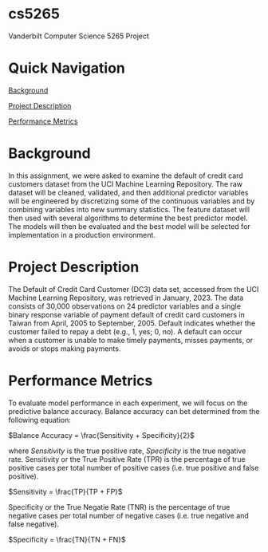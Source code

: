 # cs5265
Vanderbilt Computer Science 5265 Project

# Quick Navigation
[Background](#background)

[Project Description](#project-description)

[Performance Metrics](#performance-metrics)

# Background
In this assignment, we were asked to examine the default of credit card customers dataset from the UCI Machine Learning Repository. The raw dataset will be cleaned, validated, and then additional predictor variables will be engineered by discretizing some of the continuous variables and by combining variables into new summary statistics. The feature dataset will then used with several algorithms to determine the best predictor model. The models will then be evaluated and the best model will be selected for implementation in a production environment.

# Project Description
The Default of Credit Card Customer (DC3) data set, accessed from the UCI Machine Learning Repository, was retrieved in January, 2023. The data consists of 30,000 observations on 24 predictor variables and a single binary response variable of payment default of credit card customers in Taiwan from April, 2005 to September, 2005. Default indicates whether the customer failed to repay a debt (e.g., 1, yes; 0, no). A default can occur when a customer is unable to make timely payments, misses payments, or avoids or stops making payments.

# Performance Metrics
To evaluate model performance in each experiment, we will focus on the predictive balance accuracy. Balance accuracy can bet determined from the following equation:

$Balance Accuracy = \frac{Sensitivity + Specificity}{2}$

where $Sensitivity$ is the true positive rate, $Specificity$ is the true negative rate. Sensitivity or the True Positive Rate (TPR) is the percentage of true positive cases per total number of positive cases (i.e. true positive and false positive). 

$Sensitivity = \frac{TP}{TP + FP}$

Specificity or the True Negatie Rate (TNR) is the percentage of true negative cases per total number of negative cases (i.e. true negative and false negative).

$Specificity = \frac{TN}{TN + FN}$